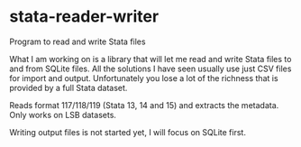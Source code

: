   stata-reader-writer
=======================

Program to read and write Stata files

What I am working on is a library that will let me read and write Stata files to and from SQLite files.
All the solutions I have seen usually use just CSV files for import and output. Unfortunately you lose a lot 
of the richness that is provided by a full Stata dataset.

Reads format 117/118/119 (Stata 13, 14 and 15) and extracts the metadata. Only works on LSB datasets.

Writing output files is not started yet, I will focus on SQLite first.
